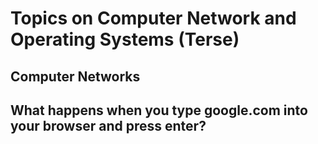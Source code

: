 # Topics on Computer Network and Operating Systems (Terse)

## Computer Networks

## What happens when you type google.com into your browser and press enter?



